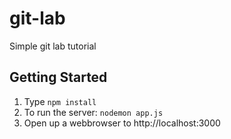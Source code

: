 # git-lab
Simple git lab tutorial

## Getting Started

1. Type `npm install`
2. To run the server: `nodemon app.js`
3. Open up a webbrowser to http://localhost:3000

